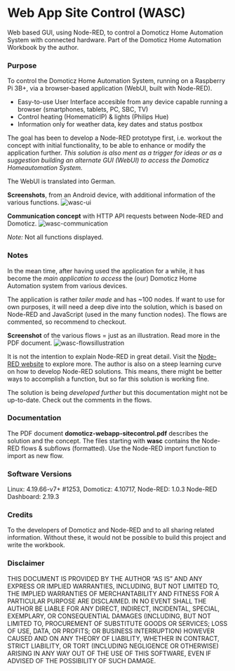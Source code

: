 # Web App Site Control (WASC)
Web based GUI, using Node-RED, to control a Domoticz Home Automation System with connected hardware.
Part of the Domoticz Home Automation Workbook by the author.

### Purpose
To control the Domoticz Home Automation System, running on a Raspberry Pi 3B+, via a browser-based application (WebUI, built with Node-RED).

* Easy-to-use User Interface accesible from any device capable running a browser (smartphones, tablets, PC, SBC, TV)
* Control heating (HomematicIP) & lights (Philips Hue)
* Information only for weather data, key dates and status postbox

The goal has been to develop a Node-RED prototype first, i.e. workout the concept with initial functionality, to be able to enhance or modify the application further.
_This solution is also ment as a trigger for ideas or as a suggestion building an alternate GUI (WebUI) to access the Domoticz Homeautomation System._

The WebUI is translated into German.

**Screenshots**, from an Android device, with additional information of the various functions. 
![wasc-ui](https://user-images.githubusercontent.com/47274144/72217193-74f06980-352b-11ea-9eb9-80437d275bd7.png)

**Communication concept** with HTTP API requests between Node-RED and Domoticz.
![wasc-communication](https://user-images.githubusercontent.com/47274144/72217198-889bd000-352b-11ea-83b3-205ac32fef02.png)

_Note:_ Not all functions displayed.

### Notes
In the mean time, after having used the application for a while, it has become the _main application to access_ the (our) Domoticz Home Automation system from various devices.

The application is rather _tailer made_ and has ~100 nodes.
If want to use for own purposes, it will need a deep dive into the solution, which is based on Node-RED and JavaScript (used in the many function nodes).
The flows are commented, so recommend to checkout.

**Screenshot** of the various flows = just as an illustration. Read more in the PDF document.
![wasc-flowsillustration](https://user-images.githubusercontent.com/47274144/72219317-1cc66100-3545-11ea-9290-d938f4772926.png)

It is not the intention to explain Node-RED in great detail.
Visit the [Node-RED website](https://nodered.org/) to explore more.
The author is also on a steep learning curve on how to develop Node-RED solutions.
This means, there might be better ways to accomplish a function, but so far this solution is working fine.

The solution is being _developed further_ but this documentation might not be up-to-date. Check out the comments in the flows.

### Documentation
The PDF document **domoticz-webapp-sitecontrol.pdf** describes the solution and the concept.
The files starting with **wasc** contains the Node-RED flows & subflows (formatted). Use the Node-RED import function to import as new flow.

### Software Versions
Linux: 4.19.66-v7+ #1253, Domoticz: 4.10717, Node-RED: 1.0.3 Node-RED Dashboard: 2.19.3

### Credits
To the developers of Domoticz and Node-RED and to all sharing related information.
Without these, it would not be possible to build this project and write the workbook.

### Disclaimer
THIS DOCUMENT IS PROVIDED BY THE AUTHOR “AS IS” AND ANY EXPRESS OR IMPLIED WARRANTIES, INCLUDING, BUT NOT LIMITED TO, THE IMPLIED WARRANTIES OF MERCHANTABILITY AND FITNESS FOR A PARTICULAR PURPOSE ARE DISCLAIMED. IN NO EVENT SHALL THE AUTHOR BE LIABLE FOR ANY DIRECT, INDIRECT, INCIDENTAL, SPECIAL, EXEMPLARY, OR CONSEQUENTIAL DAMAGES (INCLUDING, BUT NOT LIMITED TO, PROCUREMENT OF SUBSTITUTE GOODS OR SERVICES; LOSS OF USE, DATA, OR PROFITS; OR BUSINESS INTERRUPTION) HOWEVER CAUSED AND ON ANY THEORY OF LIABILITY, WHETHER IN CONTRACT, STRICT LIABILITY, OR TORT (INCLUDING NEGLIGENCE OR OTHERWISE) ARISING IN ANY WAY OUT OF THE USE OF THIS SOFTWARE, EVEN IF ADVISED OF THE POSSIBILITY OF SUCH DAMAGE.
